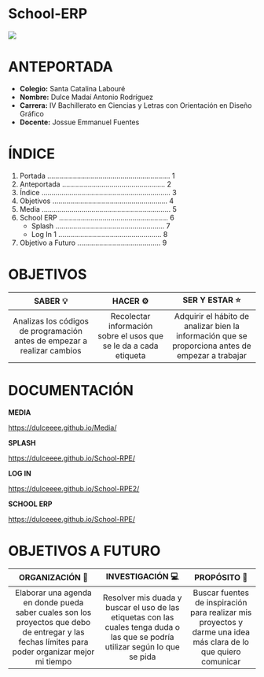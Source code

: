 # School-ERP

<img src="https://i.imgur.com/lyl1AS2.jpg">


# ANTEPORTADA
- **Colegio:** Santa Catalina Labouré
- **Nombre:** Dulce Madaí Antonio Rodríguez
- **Carrera:** IV Bachillerato en Ciencias y Letras con Orientación en Diseño Gráfico
- **Docente:** Jossue Emmanuel Fuentes


# ÍNDICE
1.  Portada ..............................................................   1
2.  Anteportada ....................................................   2
3. Índice .................................................................   3
4. Objetivos ..........................................................   4
5. Media .................................................................   5
6. School ERP .......................................................   6
	+ Splash .......................................................   7
	+ Log In 1 ....................................................   8
7. Objetivo a Futuro ..........................................   9


# OBJETIVOS
|  SABER 💡 | HACER ⚙ | SER Y ESTAR ⭐ |
| :------------: | :------------: | :------------: |
|  Analizas los códigos de programación antes de empezar a realizar cambios | Recolectar información sobre el usos que se le da a cada etiqueta  | Adquirir el hábito de analizar bien la información que se proporciona antes de empezar a trabajar  |


# DOCUMENTACIÓN

<b>MEDIA </b>

https://dulceeee.github.io/Media/

<b>SPLASH</b>

https://dulceeee.github.io/School-RPE/

<b>LOG IN</b>

https://dulceeee.github.io/School-RPE2/

<b>SCHOOL ERP</b>

https://dulceeee.github.io/School-RPE/


# OBJETIVOS A FUTURO

| ORGANIZACIÓN 📆 | INVESTIGACIÓN 💻 | PROPÓSITO 📢 |
| :------------: | :------------: | :------------: |
| Elaborar una agenda en donde pueda saber cuales son los proyectos que debo de entregar y las fechas límites para poder organizar mejor mi tiempo  | Resolver mis duada y buscar el uso de las etiquetas con las cuales tenga duda o las que se podría utilizar según lo que se pida  | Buscar fuentes de inspiración para realizar mis proyectos y darme una idea más clara de lo que quiero comunicar  |
